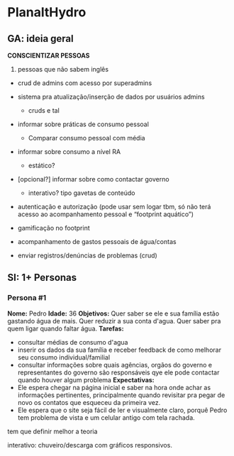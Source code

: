 # PlanaltHydro
## GA: ideia geral

**CONSCIENTIZAR PESSOAS**
1. pessoas que não sabem inglês

- crud de admins com acesso por superadmins
- sistema pra atualização/inserção de dados por usuários admins
	- cruds e tal
- informar sobre práticas de consumo pessoal
	- Comparar consumo pessoal com média
- informar sobre consumo a nível RA
	- estático?
- \[opcional?\] informar sobre como contactar governo
	- interativo? tipo gavetas de conteúdo

- autenticação e autorização (pode usar sem logar tbm, só não terá acesso ao acompanhamento pessoal e “footprint aquático”)
- gamificação no footprint
- acompanhamento de gastos pessoais de água/contas
- enviar registros/denúncias de problemas (crud)

## SI: 1+ Personas
### Persona #1
**Nome:** Pedro
**Idade:** 36
**Objetivos:** Quer saber se ele e sua família estão gastando água de mais. Quer reduzir a sua conta d'agua. Quer saber pra quem ligar quando faltar água. 
**Tarefas:** 
- consultar médias de consumo d'agua
- inserir os dados da sua família e receber feedback de como melhorar seu consumo individual/familial
- consultar informações sobre quais agências, orgãos do governo e representantes do governo são responsáveis qye ele pode contactar quando houver algum problema
**Expectativas:**
- Ele espera chegar na página inicial e saber na hora onde achar as informações pertinentes, principalmente quando revisitar pra pegar de novo os contatos que esqueceu da primeira vez.
- Ele espera que o site seja fácil de ler e visualmente claro, porquê Pedro tem problema de vista e um celular antigo com tela rachada.


tem que definir melhor a teoria

interativo: chuveiro/descarga com gráficos responsivos.

